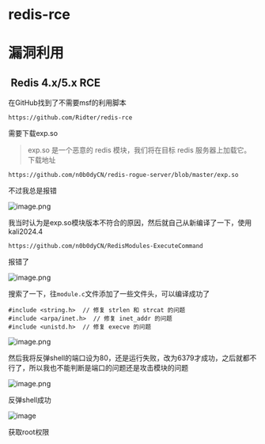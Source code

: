 # redis-rce

# 漏洞利用
##  Redis 4.x/5.x RCE
在GitHub找到了不需要msf的利用脚本
```
https://github.com/Ridter/redis-rce
```
需要下载exp.so

>exp.so 是一个恶意的 redis 模块，我们将在目标 redis 服务器上加载它。下载地址

```
https://github.com/n0b0dyCN/redis-rogue-server/blob/master/exp.so
```
不过我总是报错

![image.png](https://cdn.jsdelivr.net/gh/dustblessnotdust/imgpic@main/img/202502230222013.png)

我当时认为是exp.so模块版本不符合的原因，然后就自己从新编译了一下，使用kali2024.4
```
https://github.com/n0b0dyCN/RedisModules-ExecuteCommand
```
报错了

![image.png](https://cdn.jsdelivr.net/gh/dustblessnotdust/imgpic@main/img/202502230224661.png)

搜索了一下，往`module.c`文件添加了一些文件头，可以编译成功了
```
#include <string.h>  // 修复 strlen 和 strcat 的问题
#include <arpa/inet.h>  // 修复 inet_addr 的问题
#include <unistd.h>  // 修复 execve 的问题
```
![image.png](https://cdn.jsdelivr.net/gh/dustblessnotdust/imgpic@main/img/202502230226012.png)

然后我将反弹shell的端口设为80，还是运行失败，改为6379才成功，之后就都不行了，所以我也不能判断是端口的问题还是攻击模块的问题

![image.png](https://cdn.jsdelivr.net/gh/dustblessnotdust/imgpic@main/img/202502230217111.png)

反弹shell成功

![image](https://github.com/user-attachments/assets/f4bdf37c-8652-4ead-acc3-4aa20d65430a)


获取root权限
